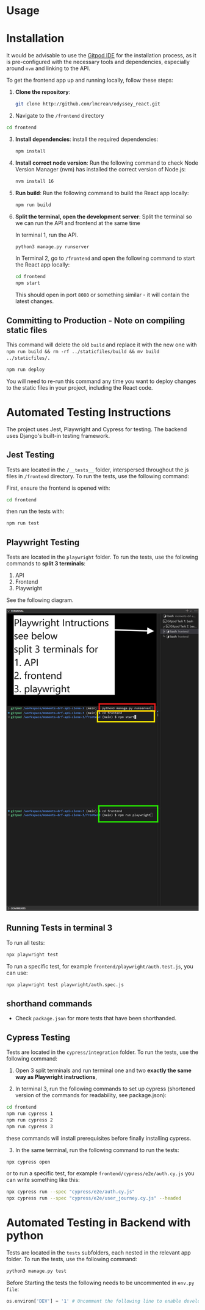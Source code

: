 # Usage



# Installation

It would be advisable to use the [Gitpod IDE](http://gitpod.io) for the installation process, as it is pre-configured with the necessary tools and dependencies, especially around `nvm` and linking to the API.

To get the frontend app up and running locally, follow these steps:

1. **Clone the repository**:
   ```bash
   git clone http://github.com/lmcrean/odyssey_react.git
   ```

2.  Navigate to the `/frontend` directory
   ```bash
   cd frontend
   ```

3. **Install dependencies**:
   install the required dependencies:

   ```bash
   npm install
   ```

4. **Install correct node version**:
   Run the following command to check Node Version Manager (nvm) has installed the correct version of Node.js:

   ```bash
   nvm install 16
   ```

5. **Run build**:
   Run the following command to build the React app locally:
   ```bash
   npm run build
   ```

6. **Split the terminal, open the development server**:
   Split the terminal so we can run the API and frontend at the same time

   In terminal 1, run the API.
   ```bash
   python3 manage.py runserver
   ```


   In Terminal 2, go to `/frontend` and open the following command to start the React app locally:
   ```bash
   cd frontend
   npm start
   ```
   This should open in port `8080` or something similar - it will contain the latest changes.


## Committing to Production - Note on compiling static files


This command will delete the old `build` and replace it with the new one with `npm run build && rm -rf ../staticfiles/build && mv build ../staticfiles/. `

```bash
npm run deploy
```

You will need to re-run this command any time you want to deploy changes to the static files in your project, including the React code.


# Automated Testing Instructions

The project uses Jest, Playwright and Cypress for testing. The backend uses Django's built-in testing framework.

## Jest Testing

Tests are located in the `/__tests__` folder, interspersed throughout the js files in `/frontend` directory. To run the tests, use the following command:

First, ensure the frontend is opened with:

```bash
cd frontend
```

then run the tests with:
```bash
npm run test
```

## Playwright Testing


Tests are located in the `playwright` folder. To run the tests, use the following commands to **split 3 terminals**:

1. API
2. Frontend
3. Playwright


See the following diagram.

!["assets/media/playwright.png"](assets/media/playwright.png)


## Running Tests in terminal 3

To run all tests:

```bash
npx playwright test
```

To run a specific test, for example `frontend/playwright/auth.test.js`, you can use:

```bash
npx playwright test playwright/auth.spec.js
```

## shorthand commands

- Check `package.json` for more tests that have been shorthanded.

## Cypress Testing

Tests are located in the `cypress/integration` folder. To run the tests, use the following command:

1. Open 3 split terminals and run terminal one and two **exactly the same way as Playwright instructions**,

2. In terminal 3, run the following commands to set up cypress (shortened version of the commands for readability, see package.json):

```bash
cd frontend
npm run cypress 1
npm run cypress 2
npm run cypress 3
```

these commands will install prerequisites before finally installing cypress.

3. In the same terminal, run the following command to run the tests:

```bash
npx cypress open
```

or to run a specific test, for example `frontend/cypress/e2e/auth.cy.js` you can write something like this:

```bash
npx cypress run --spec "cypress/e2e/auth.cy.js"
npx cypress run --spec "cypress/e2e/user_journey.cy.js" --headed
```


# Automated Testing in Backend with python

Tests are located in the `tests` subfolders, each nested in the relevant app folder. To run the tests, use the following command:

```bash
python3 manage.py test
```

Before Starting the tests the following needs to be uncommented in `env.py file`:

```python
os.environ['DEV'] = '1' # Uncomment the following line to enable development mode
```
